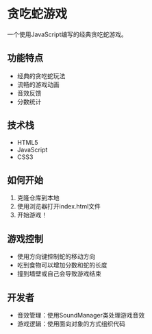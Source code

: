 # 贪吃蛇游戏

一个使用JavaScript编写的经典贪吃蛇游戏。

## 功能特点

- 经典的贪吃蛇玩法
- 流畅的游戏动画
- 音效反馈
- 分数统计

## 技术栈

- HTML5
- JavaScript
- CSS3

## 如何开始

1. 克隆仓库到本地
2. 使用浏览器打开index.html文件
3. 开始游戏！

## 游戏控制

- 使用方向键控制蛇的移动方向
- 吃到食物可以增加分数和蛇的长度
- 撞到墙壁或自己会导致游戏结束

## 开发者

- 音效管理：使用SoundManager类处理游戏音效
- 游戏逻辑：使用面向对象的方式组织代码
